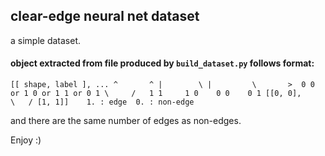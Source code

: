 ## clear-edge neural net dataset

a simple dataset.

#### object extracted from file produced by `build_dataset.py` follows format:

`
[[ shape, label ], ...
    ^	    ^
    |        \
    |         \		  >  0 0  or 1 0 or 1 1 or 0 1
	       \	 /   1 1     1 0    0 0    0 1
 [[0, 0],       \	/
  [1, 1]]	 1. : edge 
		 0. : non-edge
`

and there are the same number of edges as non-edges.

Enjoy :)


   

